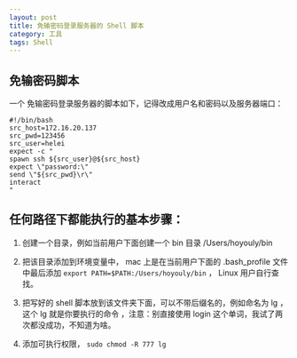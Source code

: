 ```yaml
---
layout: post
title: 免输密码登录服务器的 Shell 脚本
category: 工具
tags: Shell
---
```

<!-- * content -->
<!-- {:toc} -->

## 免输密码脚本
一个 免输密码登录服务器的脚本如下，记得改成用户名和密码以及服务器端口：
```shell
#!/bin/bash
src_host=172.16.20.137
src_pwd=123456
src_user=helei
expect -c "
spawn ssh ${src_user}@${src_host}
expect \"password:\"
send \"${src_pwd}\r\"
interact
"
```


##  任何路径下都能执行的基本步骤：
1. 创建一个目录，例如当前用户下面创建一个 bin 目录 /Users/hoyouly/bin

2. 把该目录添加到环境变量中， mac 上是在当前用户下面的 .bash_profile 文件中最后添加 `export PATH=$PATH:/Users/hoyouly/bin` ， Linux 用户自行查找。

3. 把写好的 shell 脚本放到该文件夹下面，可以不带后缀名的，例如命名为 lg ，这个 lg 就是你要执行的命令 ，注意：别直接使用 login 这个单词，我试了两次都没成功，不知道为啥。

4.  添加可执行权限， `sudo chmod -R 777 lg`
